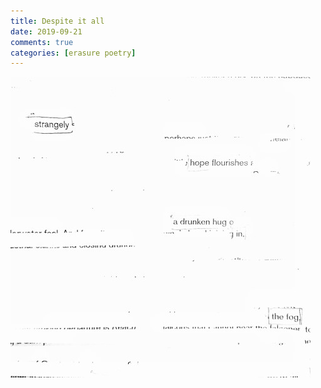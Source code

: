 ```yaml
---  
title: Despite it all  
date: 2019-09-21 
comments: true  
categories: [erasure poetry]  
---  
```


<img src="/assets/images/articles/hope.jpeg" class="responsive"><br>
